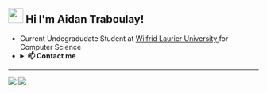 <h2> <img src="https://camo.githubusercontent.com/9ed64b042a76b8a97016e877cbaee0d6df224a148034afef658d841cf0cd1791/68747470733a2f2f63756c746f667468657061727479706172726f742e636f6d2f706172726f74732f68642f6c6170746f705f706172726f742e676966" width="30px"> Hi I'm Aidan Traboulay!     </h2>  

<ul> <li> Current Undegradudate Student at <a href="https://wlu.ca/"> Wilfrid Laurier University </a> for Computer Science </li>

<li><details>
  <summary> <b>📫 Contact me </b></summary>
<!--     <p align="center"> -->
  <p></p>
      <a href="https://www.linkedin.com/in/aidan-traboulay/"><img alt="LinkedIn" src="https://img.shields.io/badge/-LinkedIn-0077b5?style=flat-square&logo=LinkedIn"></a>
      <a href="mailto:trab5590@mylaurier.ca"><img alt="Email" src="https://img.shields.io/badge/-Email-eeeeee?style=flat-square&logo=gmail"></a>
<!--     </p> -->
 </details></li>
                             
</ul>
<hr>
<p><img src="https://komarev.com/ghpvc/?username=aidantrabs&style=flat-square"> <a href="https://github.com/aidantrabs/"><img src="https://img.shields.io/github/followers/aidantrabs?style=flat-square?color=%234CC61E&label=GitHub%20Followers%20"/></a>
</p>
  <!-- 
![Java](http://img.shields.io/badge/-Java-5B4638?style=flat-square&logo=java&logoColor=ffffff)
![C](http://img.shields.io/badge/-C-A8B9CC?style=flat-square&logo=c&logoColor=ffffff)
![Python](http://img.shields.io/badge/-Python-3776AB?style=flat-square&logo=python&logoColor=ffffff)
![JavaScript](https://img.shields.io/badge/-JavaScript-%23F7DF1C?style=flat-square&logo=javascript&logoColor=000000&labelColor=%23F7DF1C&color=%23FFCE5A)
![SQL](http://img.shields.io/badge/-SQL-3776AB?style=flat-square&logo=sql&logoColor=ffffff)

![HTML5](https://img.shields.io/badge/-HTML5-%23E44D27?style=flat-square&logo=html5&logoColor=ffffff)
![CSS3](https://img.shields.io/badge/-CSS3-%231572B6?style=flat-square&logo=css3)

![Git](https://img.shields.io/badge/-Git-%23F05032?style=flat-square&logo=git&logoColor=%23ffffff)
 -->




